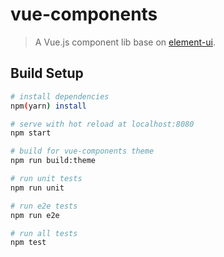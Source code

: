 # vue-components

> A Vue.js component lib base on [element-ui](http://element.eleme.io/#/zh-CN/component/installation).

## Build Setup

``` bash
# install dependencies
npm(yarn) install

# serve with hot reload at localhost:8080
npm start

# build for vue-components theme
npm run build:theme

# run unit tests
npm run unit

# run e2e tests
npm run e2e

# run all tests
npm test
```

